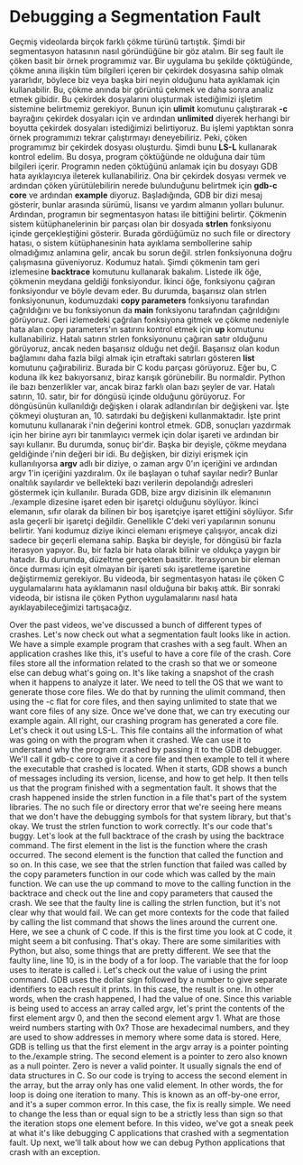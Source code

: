 # Debugging a Segmentation Fault

Geçmiş videolarda birçok farklı çökme türünü tartıştık. Şimdi bir segmentasyon hatasının nasıl göründüğüne bir göz atalım. Bir seg fault ile çöken basit bir örnek programımız var. Bir uygulama bu şekilde çöktüğünde, çökme anına ilişkin tüm bilgileri içeren bir çekirdek dosyasına sahip olmak yararlıdır, böylece biz veya başka biri neyin olduğunu hata ayıklamak için kullanabilir. Bu, çökme anında bir görüntü çekmek ve daha sonra analiz etmek gibidir. Bu çekirdek dosyalarını oluşturmak istediğimizi işletim sistemine belirtmemiz gerekiyor. Bunun için **ulimit** komutunu çalıştırarak **-c** bayrağını çekirdek dosyaları için ve ardından **unlimited** diyerek herhangi bir boyutta çekirdek dosyaları istediğimizi belirtiyoruz. Bu işlemi yaptıktan sonra örnek programımızı tekrar çalıştırmayı deneyebiliriz. Peki, çöken programımız bir çekirdek dosyası oluşturdu. Şimdi bunu **LS-L** kullanarak kontrol edelim. Bu dosya, program çöktüğünde ne olduğuna dair tüm bilgileri içerir. Programın neden çöktüğünü anlamak için bu dosyayı GDB hata ayıklayıcıya ileterek kullanabiliriz. Ona bir çekirdek dosyası vermek ve ardından çöken yürütülebilirin nerede bulunduğunu belirtmek için **gdb-c core** ve ardından **example** diyoruz. Başladığında, GDB bir dizi mesaj gösterir, bunlar arasında sürümü, lisansı ve yardım almanın yolları bulunur. Ardından, programın bir segmentasyon hatası ile bittiğini belirtir. Çökmenin sistem kütüphanelerinin bir parçası olan bir dosyada **strlen** fonksiyonu içinde gerçekleştiğini gösterir. Burada gördüğümüz no such file or directory hatası, o sistem kütüphanesinin hata ayıklama sembollerine sahip olmadığımız anlamına gelir, ancak bu sorun değil. strlen fonksiyonuna doğru çalışmasına güveniyoruz. Kodumuz hatalı. Şimdi çökmenin tam geri izlemesine **backtrace** komutunu kullanarak bakalım. Listede ilk öğe, çökmenin meydana geldiği fonksiyondur. İkinci öğe, fonksiyonu çağıran fonksiyondur ve böyle devam eder. Bu durumda, başarısız olan strlen fonksiyonunun, kodumuzdaki **copy parameters** fonksiyonu tarafından çağrıldığını ve bu fonksiyonun da **main** fonksiyonu tarafından çağrıldığını görüyoruz. Geri izlemedeki çağrılan fonksiyona gitmek ve çökme nedeniyle hata alan copy parameters'ın satırını kontrol etmek için **up** komutunu kullanabiliriz. Hatalı satırın strlen fonksiyonunu çağıran satır olduğunu görüyoruz, ancak neden başarısız olduğu net değil. Başarısız olan kodun bağlamını daha fazla bilgi almak için etraftaki satırları gösteren **list** komutunu çağırabiliriz. Burada bir C kodu parçası görüyoruz. Eğer bu, C koduna ilk kez bakıyorsanız, biraz karışık görünebilir. Bu normaldir. Python ile bazı benzerlikler var, ancak biraz farklı olan bazı şeyler de var. Hatalı satırın, 10. satır, bir for döngüsü içinde olduğunu görüyoruz. For döngüsünün kullanıldığı değişken i olarak adlandırılan bir değişkeni var. İşte çökmeyi oluşturan an, 10. satırdaki bu değişkeni kullanmaktadır. İşte print komutunu kullanarak i'nin değerini kontrol etmek. GDB, sonuçları yazdırmak için her birine ayrı bir tanımlayıcı vermek için dolar işareti ve ardından bir sayı kullanır. Bu durumda, sonuç bir'dir. Başka bir deyişle, çökme meydana geldiğinde i'nin değeri bir idi. Bu değişken, bir diziyi erişmek için kullanılıyorsa **argv** adlı bir diziye, o zaman argv 0'ın içeriğini ve ardından argv 1'in içeriğini yazdıralım. 0x ile başlayan o tuhaf sayılar nedir? Bunlar onaltılık sayılardır ve bellekteki bazı verilerin depolandığı adresleri göstermek için kullanılır. Burada GDB, bize argv dizisinin ilk elemanının ./example dizesine işaret eden bir işaretçi olduğunu söylüyor. İkinci elemanın, sıfır olarak da bilinen bir boş işaretçiye işaret ettiğini söylüyor. Sıfır asla geçerli bir işaretçi değildir. Genellikle C'deki veri yapılarının sonunu belirtir. Yani kodumuz diziye ikinci elemanı erişmeye çalışıyor, ancak dizi sadece bir geçerli elemana sahip. Başka bir deyişle, for döngüsü bir fazla iterasyon yapıyor. Bu, bir fazla bir hata olarak bilinir ve oldukça yaygın bir hatadır. Bu durumda, düzeltme gerçekten basittir. İterasyonun bir eleman önce durması için eşit olmayan bir işareti sıkı işaretleme işaretine değiştirmemiz gerekiyor. Bu videoda, bir segmentasyon hatası ile çöken C uygulamalarını hata ayıklamanın nasıl olduğuna bir bakış attık. Bir sonraki videoda, bir istisna ile çöken Python uygulamalarını nasıl hata ayıklayabileceğimizi tartışacağız.

Over the past videos, we've discussed a bunch of different types of crashes. Let's now check out what a segmentation fault looks like in action. We have a simple example program that crashes with a seg fault. When an application crashes like this, it's useful to have a core file of the crash. Core files store all the information related to the crash so that we or someone else can debug what's going on. It's like taking a snapshot of the crash when it happens to analyze it later. We need to tell the OS that we want to generate those core files. We do that by running the ulimit command, then using the -c flat for core files, and then saying unlimited to state that we want core files of any size. Once we've done that, we can try executing our example again. All right, our crashing program has generated a core file. Let's check it out using LS-L. This file contains all the information of what was going on with the program when it crashed. We can use it to understand why the program crashed by passing it to the GDB debugger. We'll call it gdb-c core to give it a core file and then example to tell it where the executable that crashed is located. When it starts, GDB shows a bunch of messages including its version, license, and how to get help. It then tells us that the program finished with a segmentation fault. It shows that the crash happened inside the strlen function in a file that's part of the system libraries. The no such file or directory error that we're seeing here means that we don't have the debugging symbols for that system library, but that's okay. We trust the strlen function to work correctly. It's our code that's buggy. Let's look at the full backtrace of the crash by using the backtrace command. The first element in the list is the function where the crash occurred. The second element is the function that called the function and so on. In this case, we see that the strlen function that failed was called by the copy parameters function in our code which was called by the main function. We can use the up command to move to the calling function in the backtrace and check out the line and copy parameters that caused the crash. We see that the faulty line is calling the strlen function, but it's not clear why that would fail. We can get more contexts for the code that failed by calling the list command that shows the lines around the current one. Here, we see a chunk of C code. If this is the first time you look at C code, it might seem a bit confusing. That's okay. There are some similarities with Python, but also, some things that are pretty different. We see that the faulty line, line 10, is in the body of a for loop. The variable that the for loop uses to iterate is called i. Let's check out the value of i using the print command. GDB uses the dollar sign followed by a number to give separate identifiers to each result it prints. In this case, the result is one. In other words, when the crash happened, I had the value of one. Since this variable is being used to access an array called argv, let's print the contents of the first element argv 0, and then the second element argv 1. What are those weird numbers starting with 0x? Those are hexadecimal numbers, and they are used to show addresses in memory where some data is stored. Here, GDB is telling us that the first element in the argv array is a pointer pointing to the./example string. The second element is a pointer to zero also known as a null pointer. Zero is never a valid pointer. It usually signals the end of data structures in C. So our code is trying to access the second element in the array, but the array only has one valid element. In other words, the for loop is doing one iteration to many. This is known as an off-by-one error, and it's a super common error. In this case, the fix is really simple. We need to change the less than or equal sign to be a strictly less than sign so that the iteration stops one element before. In this video, we've got a sneak peek at what it's like debugging C applications that crashed with a segmentation fault. Up next, we'll talk about how we can debug Python applications that crash with an exception.